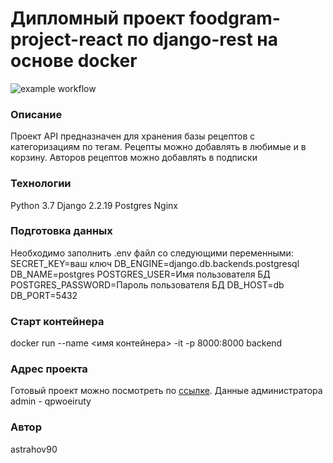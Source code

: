 # Дипломный проект foodgram-project-react по django-rest на основе docker
![example workflow](https://github.com/astrahov90-yandex-practicum/foodgram-project-react/actions/workflows/main.yml/badge.svg)
### Описание
Проект API предназначен для хранения базы рецептов с категоризациям по тегам.
Рецепты можно добавлять в любимые и в корзину.
Авторов рецептов можно добавлять в подписки
### Технологии
Python 3.7
Django 2.2.19
Postgres
Nginx
### Подготовка данных
Необходимо заполнить .env файл со следующими переменными:
SECRET_KEY=ваш ключ
DB_ENGINE=django.db.backends.postgresql
DB_NAME=postgres
POSTGRES_USER=Имя пользователя БД
POSTGRES_PASSWORD=Пароль пользователя БД
DB_HOST=db
DB_PORT=5432
### Старт контейнера
docker run --name <имя контейнера> -it -p 8000:8000 backend
### Адрес проекта
Готовый проект можно посмотреть по <a href='http://sai-testlab.ddns.net/'>ссылке</a>.
Данные администратора admin - qpwoeiruty
### Автор
astrahov90


